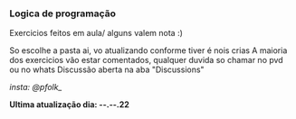### Logica de programação

Exercicios feitos em aula/ alguns valem nota :)

So escolhe a pasta ai, vo atualizando conforme tiver é nois crias A maioria dos exercicios vão estar comentados, qualquer duvida so chamar no pvd ou no whats Discussão aberta na aba "Discussions"

*insta: @pfolk_*

**Ultima atualização dia: --.--.22**

